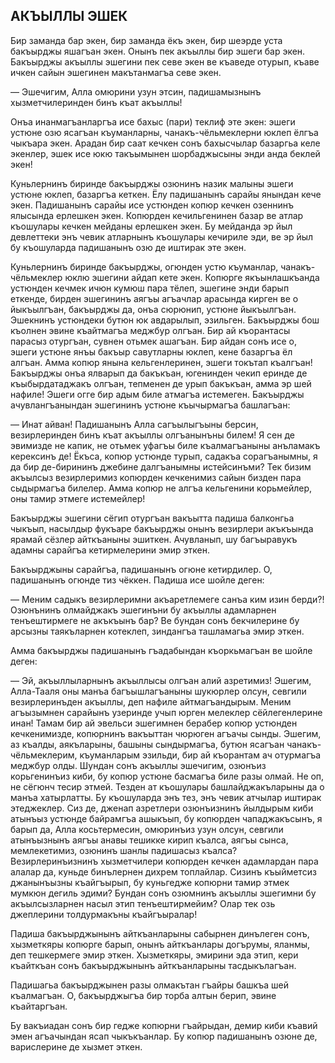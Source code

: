 ## АКЪЫЛЛЫ ЭШЕК

Бир заманда бар экен, бир заманда ёкъ экен, бир шеэрде уста бакъырджы яшагъан экен.
Онынъ пек акъыллы бир эшеги бар экен.
Бакъырджы акъыллы эшегини пек севе экен ве къаведе отурып, къаве ичкен сайын эшегинен макътанмагъа севе экен.

— Эшечигим, Алла омюрини узун этсин, падишамызнынъ хызметчилеринден бинъ къат акъыллы!

Онъа инанмагъанларгъа исе бахыс (пари) теклиф эте экен: эшеги устюне озю ясагъан къуманларны, чанакъ-чёльмеклерни юклеп ёлгъа чыкъара экен.
Арадан бир саат кечкен сонъ бахысчылар базаргьа келе экенлер, эшек исе юкю такъымынен шорбаджысыны энди анда беклей экен!

Куньлернинъ биринде бакъырджы озюнинъ назик малыны эшеги устюне юклеп, базаргъа кеткен.
Ёлу падишанынъ сарайы янындан кече экен.
Падишанынъ сарайы исе устюнден копюр кечкен озеннинъ ялысында ерлешкен экен.
Копюрден кечильгенинен базар ве атлар къошулары кечкен мейданы ерлешкен экен.
Бу мейданда эр йыл девлеттеки энъ чевик атларнынъ къошулары кечириле эди, ве эр йыл бу къошуларда падишанынъ озю де иштирак эте экен.

Куньлернинъ биринде бакъырджы, огюнден устю къуманлар, чанакъ-чёльмеклер юклю эшегини айдап кете экен.
Копюрге якъынлашкъанда устюнден кечмек ичюн кумюш пара тёлеп, эшегине энди барып еткенде, бирден эшегининъ аягъы агъачлар арасында кирген ве о йыкъылгъан, бакъырджы да, онъа сюрюнип, устюне йыкъылгъан.
Эшекнинъ устюндеки бутюн юк авдарылып, эзильген.
Бакъырджы бош къолнен эвине къайтмагъа меджбур олгъан.
Бир ай къорантасы парасыз отургъан, сувнен отьмек ашагъан.
Бир айдан сонъ исе о, эшеги устюне янъы бакъыр савутларны юклеп, кене базаргъа ёл алгъан.
Амма копюр янына кельгенлеринен, эшеги токътап къалгъан!
Бакъырджы онъа ялварып да бакъкъан, югенинден чекип еринде де къыбырдатаджакъ олгъан, тепменен де урып бакъкъан, амма эр шей нафиле!
Эшеги огге бир адым биле атмагъа истемеген.
Бакъырджы ачувлангъанындан эшегининъ устюне къычырмагъа башлагъан:

— Инат айван!
Падишанынъ Алла сагъылыгъыны берсин, везирлеринден бинъ къат акъыллы олгъанынъны билем!
Я сен де эвимизде не капик, не отьмек уфагъы биле къалмагъаныны анъламакъ керексинъ де!
Ёкъса, копюр устюнде турып, садакъа сорагъанымны, я да бир де-бирининъ джебине далгъанымны истейсинъми?
Тек бизим акъылсыз везирлеримиз копюрден кечкенимиз сайын бизден пара сыдырмагъа билелер.
Амма копюр не алгъа кельгенини корьмейлер, оны тамир этмеге истемейлер!

Бакъырджы эшегини сёгип отургъан вакъытта падиша балконгьа чыкъып, насылдыр фукъаре бакъырджы онынъ везирлери акъкъында ярамай сёзлер айткъаныны эшиткен.
Ачувланып, шу багъыравукъ адамны сарайгъа кетирмелерини эмир эткен.

Бакъырджыны сарайгъа, падишанынъ огюне кетирдилер.
О, падишанынъ огюнде тиз чёккен.
Падиша исе шойле деген:

— Меним садыкъ везирлеримни акъаретлемеге санъа ким изин берди?!
Озюнънинъ олмайджакъ эшегинъни бу акъыллы адамларнен тенъештирмеге не акъкъынъ бар?
Ве бундан сонъ бекчилерине бу арсызны таякъларнен котеклеп, зиндангъа ташламагьа эмир эткен.

Амма бакъырджы падишанынъ гъадабындан къоркьмагъан ве шойле деген:

— Эй, акъыллыларнынъ акъыллысы олгъан алий азретимиз!
Эшегим, Алла-Тааля оны манъа багъышлагъаныны шукюрлер олсун, севгили везирлеринъден акъыллы, деп нафиле айтмагъандырым.
Меним агъызымнен сарайынъ узеринде учып юрген мелеклер сёйлегенлерине инан!
Тамам бир ай эвельси эшегимнен берабер копюр устюнден кечкенимизде, копюрнинъ вакъыттан чюрюген агъачы сынды.
Эшегим, аз къалды, аякъларыны, башыны сындырмагъа, бутюн ясагъан чанакъ-чёльмеклерим, къуманларым эзильди, бир ай къорантам ач отурмагъа меджбур олды. 
Шундан сонъ акъыллы эшечигим, озюнъиз корьгенинъиз киби, бу копюр устюне басмагъа биле разы олмай.
Не оп, не сёгюнч тесир этмей.
Тезден ат къошулары башлайджакъларыны да о манъа хатырлатты.
Бу къошуларда энъ тез, энъ чевик атчылар иштирак этеджеклер.
Сиз де, дженап азретлери озюнъизнинъ йылдырым киби атынъыз устюнде байрамгъа ашыкъып, бу копюрден чападжакъсынъ, я барып да, Алла косьтермесин, омюринъиз узун олсун, севгили атынъызнынъ аягъы анавы тешикке кирип къалса, аягъы сынса, мемлекетимиз, озюнинъ шанлы падишасыз къалса?
Везирлеринъизнинъ хызметчилери копюрден кечкен адамлардан пара алалар да, куньде бинълернен дихрем топлайлар.
Сизинъ къыйметсиз джанынъызны къайгъырып, бу куньгедже копюрни тамир этмек мумкюн дегиль эдими?
Бундан сонъ озюмнинъ акъыллы эшегимни бу акъылсызларнен насыл этип тенъештирмейим?
Олар тек озь джеплерини толдурмакъны къайгъыралар!

Падиша бакъырджынынъ айткъанларыны сабырнен динълеген сонъ, хызметкяры копюрге барып, онынъ айткъанлары догърумы, яланмы, деп тешкермеге эмир эткен.
Хызметкяры, эмирини эда этип, кери къайткъан сонъ бакъырджынынъ айткъанларыны тасдыкълагъан.

Падишагьа бакъырджынен разы олмакътан гъайры башкъа шей къалмагъан.
О, бакъырджыгъа бир торба алтын берип, эвине къайтаргъан.

Бу вакъиадан сонъ бир гедже копюрни гъайрыдан, демир киби къавий эмен агъачындан ясап чыкъкъанлар.
Бу копюр падишанынъ озюне де, варислерине де хызмет эткен.
